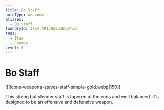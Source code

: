 ```yaml
---
title: Bo Staff
noteType: weapons
aliases:
  - Bo Staff
foundryId: Item.tR1CHo9u5ELGYlao
tags:
  - Item
  - Common
Level: 0
---
```


# Bo Staff
![[icons-weapons-staves-staff-simple-gold.webp|150]]

This strong but slender staff is tapered at the ends and well balanced. It's designed to be an offensive and defensive weapon.
